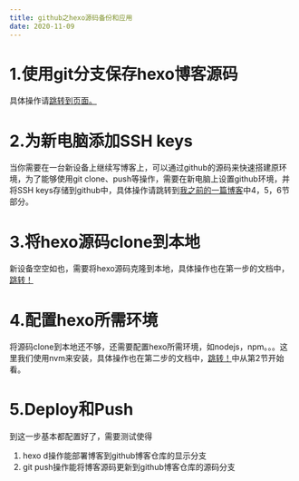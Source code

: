 ```yaml
---
title: github之hexo源码备份和应用
date: 2020-11-09
---
```

# 1.使用git分支保存hexo博客源码
具体操作请[跳转到页面。](https://zhuanlan.zhihu.com/p/133860750)
# 2.为新电脑添加SSH keys
当你需要在一台新设备上继续写博客上，可以通过github的源码来快速搭建原环境，为了能够使用git clone、push等操作，需要在新电脑上设置github环境，并将SSH keys存储到github中，具体操作请跳转到[我之前的一篇博客](https://wxt406611016.github.io/2019/02/07/github+hexo%E4%B8%AA%E4%BA%BA%E5%8D%9A%E5%AE%A2%E6%90%AD%E5%BB%BA/)中4，5，6节部分。
# 3.将hexo源码clone到本地
新设备空空如也，需要将hexo源码克隆到本地，具体操作也在第一步的文档中，[跳转！](https://zhuanlan.zhihu.com/p/133860750)
# 4.配置hexo所需环境
将源码clone到本地还不够，还需要配置hexo所需环境，如nodejs，npm。。。这里我们使用nvm来安装，具体操作也在第二步的文档中，[跳转！](https://zhuxiaoxia.blog.csdn.net/article/details/88855256?utm_medium=distribute.pc_relevant.none-task-blog-BlogCommendFromMachineLearnPai2-5.compare&depth_1-utm_source=distribute.pc_relevant.none-task-blog-BlogCommendFromMachineLearnPai2-5.compare)中从第2节开始看。
# 5.Deploy和Push
到这一步基本都配置好了，需要测试使得
1. hexo d操作能部署博客到github博客仓库的显示分支
2. git push操作能将博客源码更新到github博客仓库的源码分支